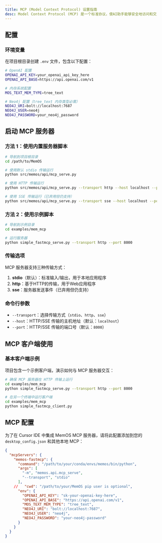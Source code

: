 ```yaml
---
title: MCP (Model Context Protocol) 设置指南
desc: Model Context Protocol (MCP) 是一个标准协议，使AI助手能够安全地访问和交互本地和远程资源。在MemOS项目中，MCP为内存操作提供了标准化接口，允许外部应用程序通过定义良好的工具和资源与内存系统交互。
---
```



## 配置

### 环境变量

在项目根目录创建 `.env` 文件，包含以下配置：

```bash
# OpenAI 配置
OPENAI_API_KEY=your_openai_api_key_here
OPENAI_API_BASE=https://api.openai.com/v1

# 内存系统配置
MOS_TEXT_MEM_TYPE=tree_text

# Neo4j 配置（tree_text 内存类型必需）
NEO4J_URI=bolt://localhost:7687
NEO4J_USER=neo4j
NEO4J_PASSWORD=your_neo4j_password
```

## 启动 MCP 服务器

### 方法 1：使用内置服务器脚本

```bash
# 导航到项目根目录
cd /path/to/MemOS

# 使用默认 stdio 传输运行
python src/memos/api/mcp_serve.py

# 使用 HTTP 传输运行
python src/memos/api/mcp_serve.py --transport http --host localhost --port 8000

# 使用 SSE 传输运行（已弃用但仍支持）
python src/memos/api/mcp_serve.py --transport sse --host localhost --port 8000
```

### 方法 2：使用示例脚本

```bash
# 导航到示例目录
cd examples/mem_mcp

# 运行服务器
python simple_fastmcp_serve.py --transport http --port 8000
```

### 传输选项

MCP 服务器支持三种传输方式：

1. **stdio**（默认）：标准输入/输出，用于本地应用程序
2. **http**：基于HTTP的传输，用于Web应用程序
3. **sse**：服务器发送事件（已弃用但仍支持）

### 命令行参数

- `--transport`：选择传输方式（`stdio`、`http`、`sse`）
- `--host`：HTTP/SSE 传输的主机地址（默认：`localhost`）
- `--port`：HTTP/SSE 传输的端口号（默认：`8000`）

## MCP 客户端使用

### 基本客户端示例

项目包含一个示例客户端，演示如何与 MCP 服务器交互：

```bash
# 确保 MCP 服务器在 HTTP 传输上运行
cd examples/mem_mcp
python simple_fastmcp_serve.py --transport http --port 8000

# 在另一个终端中运行客户端
cd examples/mem_mcp
python simple_fastmcp_client.py
```

## MCP 配置

为了在 Cursor IDE 中集成 MemOS MCP 服务器，请将此配置添加到您的 `desktop_config.json` 和其他本地 MCP：

```json
{
  "mcpServers": {
    "memos-fastmcp": {
      "command": "/path/to/your/conda/envs/memos/bin/python",
      "args": [
        "-m", "memos.api.mcp_serve",
        "--transport", "stdio"
      ],
    //   "cwd": "/path/to/your/MemOS pip user is optional",
      "env": {
        "OPENAI_API_KEY": "sk-your-openai-key-here",
        "OPENAI_API_BASE": "https://api.openai.com/v1",
        "MOS_TEXT_MEM_TYPE": "tree_text",
        "NEO4J_URI": "bolt://localhost:7687",
        "NEO4J_USER": "neo4j",
        "NEO4J_PASSWORD": "your-neo4j-password"
      }
    }
  }
}
``` 